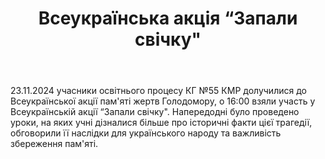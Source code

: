 ﻿---
title: Всеукраїнська акція “Запали свічку"
---

23.11.2024 учасники освітнього процесу КГ №55 КМР долучилися до Всеукраїнської акції пам'яті жертв Голодомору, о 16:00 взяли участь у Всеукраїнській акції “Запали свічку". Напередодні було проведено уроки, на яких учні дізналися більше про історичні факти цієї трагедії, обговорили її наслідки для українського народу та важливість збереження пам'яті.

<slideshow />